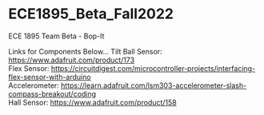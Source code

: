 # ECE1895_Beta_Fall2022
ECE 1895 Team Beta  - Bop-It

Links for Components Below...
Tilt Ball Sensor: https://www.adafruit.com/product/173 <br />
Flex Sensor: https://circuitdigest.com/microcontroller-projects/interfacing-flex-sensor-with-arduino <br />
Accelerometer: https://learn.adafruit.com/lsm303-accelerometer-slash-compass-breakout/coding <br />
Hall Sensor: https://www.adafruit.com/product/158 <br />
